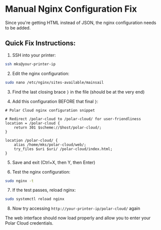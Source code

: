 # Manual Nginx Configuration Fix

Since you're getting HTML instead of JSON, the nginx configuration needs to be added. 

## Quick Fix Instructions:

1. SSH into your printer:
```bash
ssh mks@your-printer-ip
```

2. Edit the nginx configuration:
```bash
sudo nano /etc/nginx/sites-available/mainsail
```

3. Find the last closing brace `}` in the file (should be at the very end)

4. Add this configuration BEFORE that final `}`:

```nginx
# Polar Cloud nginx configuration snippet

# Redirect /polar-cloud to /polar-cloud/ for user-friendliness
location = /polar-cloud {
    return 301 $scheme://$host/polar-cloud/;
}

location /polar-cloud/ {
    alias /home/mks/polar-cloud/web/;
    try_files $uri $uri/ /polar-cloud/index.html;
}
```

5. Save and exit (Ctrl+X, then Y, then Enter)

6. Test the nginx configuration:
```bash
sudo nginx -t
```

7. If the test passes, reload nginx:
```bash
sudo systemctl reload nginx
```

8. Now try accessing `http://your-printer-ip/polar-cloud/` again

The web interface should now load properly and allow you to enter your Polar Cloud credentials.
